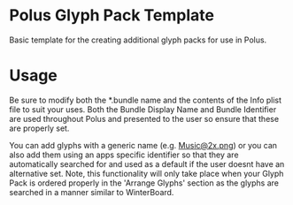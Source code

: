 Polus Glyph Pack Template
=========================

Basic template for the creating additional glyph packs for use in Polus.

Usage
=====

Be sure to modify both the *.bundle name and the contents of the Info plist file to suit your uses.
Both the Bundle Display Name and Bundle Identifier are used throughout Polus and presented to the user so ensure that
these are properly set.

You can add glyphs with a generic name (e.g. Music@2x.png) or you can also add them using an apps specific
identifier so that they are automatically searched for and used as a default if the user doesnt have an alternative set.
Note, this functionality will only take place when your Glyph Pack is ordered properly in the 'Arrange Glyphs' section
as the glyphs are searched in a manner similar to WinterBoard.
